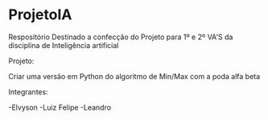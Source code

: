 # ProjetoIA


Respositório Destinado a confecção do Projeto para 1º e 2º VA'S da disciplina de Inteligência artificial

Projeto:

Criar uma versão em Python do algoritmo de Min/Max com a poda alfa beta


Integrantes:

-Elvyson
-Luiz Felipe
-Leandro
